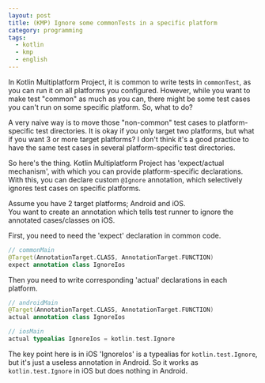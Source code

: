 ```yaml
---
layout: post
title: (KMP) Ignore some commonTests in a specific platform
category: programming
tags:
  - kotlin
  - kmp
  - english
---
```


In Kotlin Multiplatform Project, it is common to write tests in `commonTest`, as you can run it on all platforms you configured. However, while you want to make test "common" as much as you can, there might be some test cases you can't run on some specific platform. So, what to do?

A very naive way is to move those "non-common" test cases to platform-specific test directories. It is okay if you only target two platforms, but what if you want 3 or more target platforms? I don't think it's a good practice to have the same test cases in several platform-specific test directories.

So here's the thing. Kotlin Multiplatform Project has 'expect/actual mechanism', with which you can provide platform-specific declarations. With this, you can declare custom `@Ignore` annotation, which selectively ignores test cases on specific platforms.

Assume you have 2 target platforms; Android and iOS.   
You want to create an annotation which tells test runner to ignore the annotated cases/classes on iOS.

First, you need to need the 'expect' declaration in common code.

```kotlin
// commonMain
@Target(AnnotationTarget.CLASS, AnnotationTarget.FUNCTION)
expect annotation class IgnoreIos
```

Then you need to write corresponding 'actual' declarations in each platform.

```kotlin
// androidMain
@Target(AnnotationTarget.CLASS, AnnotationTarget.FUNCTION)
actual annotation class IgnoreIos
```

```kotlin
// iosMain
actual typealias IgnoreIos = kotlin.test.Ignore
```

The key point here is in iOS 'IgnoreIos' is a typealias for `kotlin.test.Ignore`, but it's just a useless annotation in Android. So it works as `kotlin.test.Ignore` in iOS but does nothing in Android.

